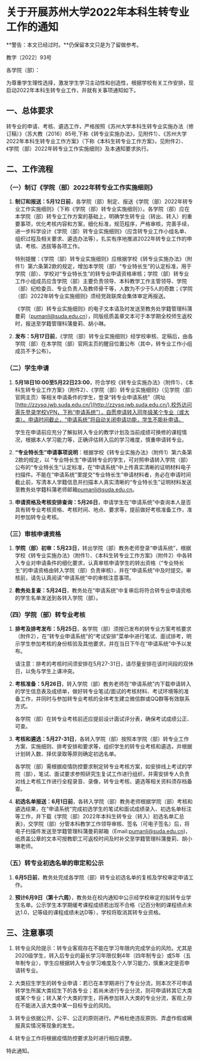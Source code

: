 # 关于开展苏州大学2022年本科生转专业工作的通知

**警告：本文已经过时。**仍保留本文只是为了留做参考。

教字〔2022〕93号

各学院（部）：

为尊重学生理性选择，激发学生学习主动性和创造性，根据学校有关工作安排，现启动2022年本科生转专业工作，并就有关事项通知如下。

## 一、总体要求

转专业的申请、考核、遴选工作，严格按照《苏州大学本科生转专业实施办法（修订稿）》（苏大教〔2016〕85号,下称《转专业实施办法》，见附件1）、《苏州大学2022年本科生转专业工作方案》（下称《本科生转专业工作方案》，见附件2）、《学院（部）2022年转专业工作实施细则》及本通知要求执行。

## 二、工作流程

### （一）制订《学院（部）2022年转专业工作实施细则》

1. **制订和报送：5月12日前**，各学院（部）制定、报送《学院（部）2022年转专业工作实施细则》（下称《学院（部）转专业实施细则》）。各学院（部）应在本学院（部）转专业工作方案的基础上，明确学生转专业（转出、转入）的重要事项，优化考核内容和方案，细化标准，规范程序，严格审核，完善手续，进一步科学设计《学院（部）转专业实施细则》（应含转专业工作小组名单、组织过程及相关要求、遴选办法等），扎实有序地推进2022年转专业工作的申请、考核、选拔等各项工作。

   特别提醒：《学院（部）转专业实施细则》应根据学校《转专业实施办法》（附件1）第六条第2款的规定，增加本学院（部）“专业特长生”的认定标准，用于学院（部）、学校对“专业特长生”的转专业申请资格审核；学院（部）转专业工作小组成员应含学院（部）主要负责领导、本科教学工作主管领导、学院（部）纪检委员、专业负责人及教师骨干等，人数为不少于5人的奇数；《学院（部）2022年转专业实施细则》须经党政联席会集体审定再报送。

   《学院（部）转专业实施细则》的电子文本请及时发送至教务处学籍管理科蒲曼莉（[pumanli@suda.edu.cn](mailto:pumanli@suda.edu.cn)），同版纸质盖章文本可于本学期全校师生返校时，报送至学籍管理科蒲曼莉、胡小琳。

2. **发布：5月17日前**，《学院（部）转专业实施细则》经学校审核、定稿后，由各学院（部）在本学院（部）官网主页的醒目位置公布（其中，转专业工作小组成员不予公布）。

### （二）学生申请

1. **5月18日10:00至5月22日23:00**，符合学校《转专业实施办法》（附件1）、《本科生转专业工作方案》（附件2）、《学院（部）转专业实施细则》（见学院（部）官网主页）等相关申请条件的学生，登录“转专业申请系统”（网址[http://zzysq.jwb.suda.edu.cn/](http://zzysq.jwb.suda.edu.cn/),校外访问需先登录学校VPN，下称“申请系统”），自愿申请转入同年级某个专业（或大类）。申请时间截止，“申请系统”将自动关闭申请功能，学生不能补申请。

   学生在申请前应充分了解拟转入专业的教学计划及当前成绩可换修的课程情况，根据本人学习能力等，正确评估转入后的学习难度，慎重申请转专业。
2. **“专业特长生”申请事项说明**：根据学校《转专业实施办法》（附件1）第六条第2款的规定，以 “专业特长生”申请转专业的学生，可对照申请转入学院（部）公布的“专业特长生”认定标准，在“申请系统”中上传真实清晰的证明材料电子扫描件。不能在“申请系统”里提交“专业特长生”申请材料者，务必在申请时间截止前，写清本人学籍信息并扫描本人真实清晰的“专业特长生”证明材料发送至教务处学籍科蒲老师邮箱[pumanli@suda.edu.cn](mailto:pumanli@suda.edu.cn)。

3. <b>申请资格及考核安排查询：5月26日</b>，申请学生在“申请系统”中查询本人是否具有转专业考核资格、考核时间、地点、要求等，提前做好考核准备工作，准时参加转专业考核。

### （三）审核申请资格

1. **学院（部）初审：5月23日**，转出学院（部）教务老师登录“申请系统”，根据学校《转专业实施办法》（附件1）、《本科生转专业工作方案》（附件2）中各转入专业对申请条件的细化要求，认真审核申请学生的转出资格（“专业特长生”的申请资格由转入学院（部）负责审核），并在“申请系统”中及时提交。审核前，请先认真阅读“申请系统”中的审核注意事项。 

2. **教务处复查：5月24日**，教务处在“申请系统”中复审后将符合转专业申请资格的学生名单发送到各转入学院（部）。 

### （四）学院（部）转专业考核

1. **排考及排考发布：5月25日**，各学院（部）须按已发布的转专业方案考核要求（附件2），在“转专业申请系统”的“考试安排”菜单中进行笔试、面试排考，明示学生参加考核的身份核验及其他要求，并在当日下午在“申请系统”中予以发布。

   请注意：排考的考核时间须安排在5月27-31日，请尽量安排在该时间段的双休日，以免与学生上课冲突。

2. **考核准备：5月26日**，转入学院（部）教务老师在“申请系统”内下载申请转入的学生信息表及成绩单，做好转专业笔试/面试的考核材料、考试环境等的准备工作，并同时与参加转专业考核的全体考生建立微信群或QQ群等有效联系方式。

   各学院（部）在转专业考核前还应提前设计面试评分表，确保考试成绩公正、可查。

3. **考核和遴选：5月27-31日**，各转入学院（部）按照本学院（部）转专业工作方案、实施细则、排考安排和要求等，组织学生的转专业考核和遴选，并根据计划转入数、择优录取等原则确定初选名单。

   各学院（部）需根据疫情防控要求制定转专业考核方案，如安排线上考试的学院（部），笔试、面试要求参照研究生复试工作进行组织，并需安排专人负责对线上考核工作进行全程录音、录像，转专业考核、遴选等相关资料须存档备查。

4. **初选名单报送：6月1日前**，各转入学院（部）教务老师根据学院（部）考核和遴选结果，在“申请系统”完成初选学生的笔试和面试成绩录入、初选名单标注等工作，并下载《学院（部）2022年本科生转专业（转入）初选名单汇总表》，交学院（部）分管本科教学工作领导审核、签名（可电子签名）后，将电子扫描件发送至学籍管理科蒲曼莉邮箱（Email:[pumanli@suda.edu.cn](mailto:pumanli@suda.edu.cn))，纸质盖公章的文本可按教职工可返校时间及时补交至学籍管理科蒲曼莉、胡小琳老师。

### （五）转专业初选名单的审定和公示

1. **6月5日前**，教务处完成各学院（部）转专业初选名单的复核及学校审定申请工作。

2. **预计6月9日（第十六周）**，教务处在校内通知中公示经学校审定的拟转专业学生名单。公示学生本学期缓考课程成绩若出现不合格（记百分制的课程绩点未达1.0，记等级的课程成绩未达D等），学校将取消其转专业资格。

## 三、注意事项

1. 转专业风险提示：转专业客观存在不能在学习年限内完成学业的风险。尤其是2020级学生，转入后专业的最长学习年限仅剩4年（四年制专业）或5年（五年制专业），学生应根据转入专业学习难度及个人学习能力，慎重决定是否申请转专业。

2. 大类招生学生的转专业申请：若已在本学期进行了专业分流，则本次不可申请转学生所属大类招生下的各专业；若尚未进行专业分流，则可申请转其它大类或某个专业；转入某个大类的学生，将再参加转入大类的专业分流，客观上存在不能进入该大类中某一目标专业的风险。

3. 转专业依据公开、公平、公正的原则进行。严格杜绝违反原则、弄虚作假或瞒报真实情况等现象的发生。

4. 转专业工作将根据疫情防控要求及时进行相应调整。

  特此通知。
